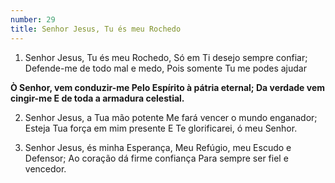 ```yaml
---
number: 29
title: Senhor Jesus, Tu és meu Rochedo
---
```


1. Senhor Jesus, Tu és meu Rochedo,
  Só em Ti desejo sempre confiar;
  Defende-me de todo mal e medo,
  Pois somente Tu me podes ajudar

  __Ò Senhor, vem conduzir-me
  Pelo Espírito à pátria eternal;
  Da verdade vem cingir-me
  E de toda a armadura celestial.__

2. Senhor Jesus, a Tua mão potente
  Me fará vencer o mundo enganador;
  Esteja Tua força em mim presente
  E Te glorificarei, ó meu Senhor.

3. Senhor Jesus, és minha Esperança,
  Meu Refúgio, meu Escudo e Defensor;
  Ao coração dá firme confiança
  Para sempre ser fiel e vencedor.
